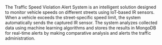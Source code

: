 The Traffic Speed Violation Alert System is an intelligent solution designed to monitor vehicle speeds on different streets using IoT-based IR sensors. When a vehicle exceeds the street-specific speed limit, the system automatically sends the captured IR sensor. The system analyzes collected data using machine learning algorithms and stores the results in MongoDB for real-time alerts by making comparative analysis and alerts the traffic administration.
